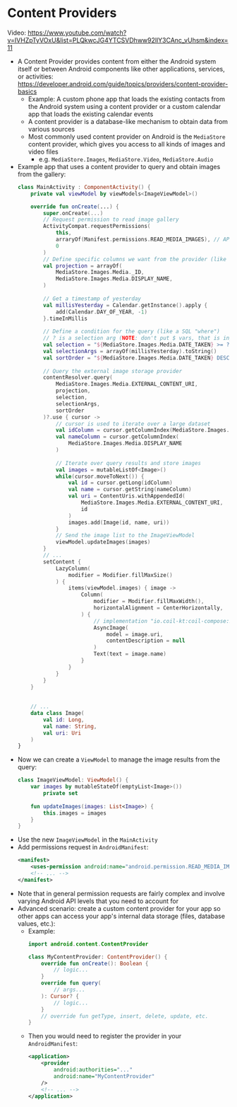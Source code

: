 # Content Providers
Video: https://www.youtube.com/watch?v=IVHZpTyVOxU&list=PLQkwcJG4YTCSVDhww92llY3CAnc_vUhsm&index=11
- A Content Provider provides content from either the Android system itself or between Android components like other applications, services, or activities: https://developer.android.com/guide/topics/providers/content-provider-basics
	- Example: A custom phone app that loads the existing contacts from the Android system using a content provider or a custom calendar app that loads the existing calendar events
	- A content provider is a database-like mechanism to obtain data from various sources
	- Most commonly used content provider on Android is the `MediaStore` content provider, which gives you access to all kinds of images and video files
		- e.g. `MediaStore.Images`, `MediaStore.Video`, `MediaStore.Audio`
- Example app that uses a content provider to query and obtain images from the gallery:
  ```kotlin
  class MainActivity : ComponentActivity() {
	  private val viewModel by viewModels<ImageViewModel>()
  
	  override fun onCreate(...) {
		  super.onCreate(...)
		  // Request permission to read image gallery
		  ActivityCompat.requestPermissions(
			  this,
			  arraryOf(Manifest.permissions.READ_MEDIA_IMAGES), // API >= 33
			  0
		  )
		  // Define specific columns we want from the provider (like a SQL "select")
		  val projection = arrayOf(
			  MediaStore.Images.Media._ID,
			  MediaStore.Images.Media.DISPLAY_NAME,
		  )
		  
		  // Get a timestamp of yesterday
		  val millisYesterday = Calendar.getInstance().apply {
			  add(Calendar.DAY_OF_YEAR, -1)
		  }.timeInMillis
		  
		  // Define a condition for the query (like a SQL "where")
		  // ? is a selection arg (NOTE: don't put $ vars, that is injection vulnerable)
		  val selection = "${MediaStore.Images.Media.DATE_TAKEN} >= ?"
		  val selectionArgs = arrayOf(millisYesterday).toString()
		  val sortOrder = "${MediaStore.Images.Media.DATE_TAKEN} DESC"
		  
		  // Query the external image storage provider
		  contentResolver.query(
			  MediaStore.Images.Media.EXTERNAL_CONTENT_URI,
			  projection,
			  selection,
			  selectionArgs,
			  sortOrder
		  )?.use { cursor -> 
			  // cursor is used to iterate over a large dataset
			  val idColumn = cursor.getColumnIndex(MediaStore.Images.Media._ID)
			  val nameColumn = cursor.getColumnIndex(
				  MediaStore.Images.Media.DISPLAY_NAME
			  )
			  
			  // Iterate over query results and store images
			  val images = mutableListOf<Image>()
			  while(cursor.moveToNext()) {
				  val id = cursor.getLong(idColumn)
				  val name = cursor.getString(nameColumn)
				  val uri = ContentUris.withAppendedId(
					  MediaStore.Images.Media.EXTERNAL_CONTENT_URI,
					  id
				  )
				  images.add(Image(id, name, uri))
			  }
			  // Send the image list to the ImageViewModel
			  viewModel.updateImages(images)
		  }
		  // ...
		  setContent {
			  LazyColumn(
				  modifier = Modifier.fillMaxSize()
			  ) {
				  items(viewModel.images) { image ->
					  Column(
						  modifier = Modifier.fillMaxWidth(),
						  horizontalAlignment = CenterHorizontally,
					  ) {
						  // implementation "io.coil-kt:coil-compose:2.4.0"
						  AsyncImage(
							  model = image.uri,
							  contentDescription = null
						  )
						  Text(text = image.name)
					  }
				  }
			  }
		  }
	  }
	  
	  
	  // ...
	  data class Image(
		  val id: Long,
		  val name: String,
		  val uri: Uri
	  )
  }
	```
- Now we can create a `ViewModel` to manage the image results from the query:
  ```kotlin
  class ImageViewModel: ViewModel() {
	  var images by mutableStateOf(emptyList<Image>())
		  private set
		  
	  fun updateImages(images: List<Image>) {
		  this.images = images
	  }
  }
	```
- Use the new `ImageViewModel` in the `MainActivity`
- Add permissions request in `AndroidManifest`:
  ```xml
  <manifest>
	  <uses-permission android:name="android.permission.READ_MEDIA_IMAGES" />
	  <!-- ... -->
  </manifest>
	```
- Note that in general permission requests are fairly complex and involve varying Android API levels that you need to account for
- Advanced scenario: create a custom content provider for your app so other apps can access your app's internal data storage (files, database values, etc.):
	- Example:
	  ```kotlin
	  import android.content.ContentProvider
	  
	  class MyContentProvider: ContentProvider() {
		  override fun onCreate(): Boolean {
			  // logic...
		  }
		  override fun query(
			  // args...
		  ): Cursor? {
			  // logic...
		  }
		  // override fun getType, insert, delete, update, etc.
	  }
		```
	- Then you would need to register the provider in your `AndroidManifest`:
	  ```xml
	  <application>
		  <provider
			  android:authorities="..."
			  android:name="MyContentProvider"
		  />
		  <!-- ... -->
	  </application>
		```
